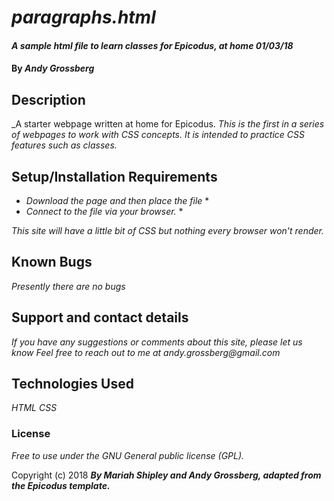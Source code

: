 # _paragraphs.html_

#### _A sample html file to learn classes for Epicodus, at home 01/03/18_

#### By _Andy Grossberg_

## Description

_A starter webpage written at home for Epicodus.
_This is the first in a series of webpages to work with CSS concepts._
_It is intended to practice CSS features such as classes._

## Setup/Installation Requirements

* _Download the page and then place the file_ *
* _Connect to the file via your browser._ *

_This site will have a little bit of CSS but nothing every browser won't render._

## Known Bugs

_Presently there are no bugs_

## Support and contact details

_If you have any suggestions or comments about this site, please let us know_
_Feel free to reach out to me at andy.grossberg@gmail.com_

## Technologies Used

_HTML_
_CSS_

### License

*Free to use under the GNU General public license (GPL).*

Copyright (c) 2018 **_By Mariah Shipley and Andy Grossberg, adapted from the Epicodus template._**
